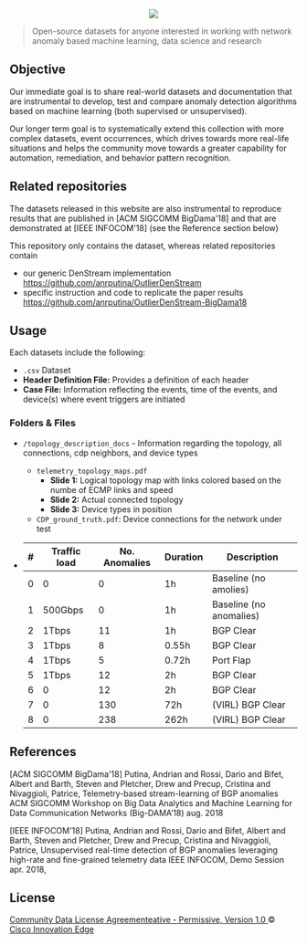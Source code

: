 <p align="center">
    <a href="https://github.com/cisco-ie/telemetry" target="_blank"><img src="https://user-images.githubusercontent.com/6020066/29088554-449866a6-7c2e-11e7-9b92-8e2802619122.png"></a>
 </p>

> Open-source datasets for anyone interested in working with network anomaly based
machine learning, data science and research

## Objective
Our immediate goal is to share real-world datasets and documentation that are instrumental to develop, test and compare anomaly detection algorithms based on  machine learning (both supervised or unsupervised). 

Our longer term goal is to systematically extend this collection with more complex datasets, event occurrences, which drives towards more real-life situations and helps the community move towards a greater capability for automation, remediation, and behavior pattern recognition.


## Related repositories 
The datasets released in this website are also instrumental to reproduce results that are published in  [ACM SIGCOMM BigDama'18] and that are demonstrated at [IEEE INFOCOM'18] (see the Reference section below)

This repository only contains the dataset, whereas related repositories contain 
- our generic  DenStream implementation   https://github.com/anrputina/OutlierDenStream
- specific instruction and code to replicate the paper results   https://github.com/anrputina/OutlierDenStream-BigDama18


## Usage
Each datasets include the following:
- `.csv` Dataset
- **Header Definition File:** Provides a definition of each header
- **Case File:** Information reflecting the events, time of the events, and device(s) where event triggers are initiated



### Folders & Files
- `/topology_description_docs` - Information regarding the topology, all connections, cdp neighbors, and device types
    - `telemetry_topology_maps.pdf`
        - **Slide 1:** Logical topology map with links colored based on the numbe of ECMP links and speed
        - **Slide 2:** Actual connected topology
        - **Slide 3:** Device types in position
    - `CDP_ground_truth.pdf`: Device connections for the network under test

- | # | Traffic load | No. Anomalies | Duration | Description |
  | --- | --- | --- | --- | --- |
  | 0 | 0 | 0 | 1h | Baseline (no amolies) |
  | 1 | 500Gbps | 0 | 1h | Baseline (no anomalies) |
  | 2 | 1Tbps | 11 | 1h | BGP Clear | 
  | 3 | 1Tbps | 8 | 0.55h | BGP Clear | 
  | 4 | 1Tbps | 5 | 0.72h | Port Flap | 
  | 5 | 1Tbps | 12 | 2h | BGP Clear |
  | 6 | 0 | 12 | 2h | BGP Clear |
  | 7 | 0 | 130 | 72h | (VIRL) BGP Clear |
  | 8 | 0 | 238 | 262h | (VIRL) BGP Clear |

## References

[ACM SIGCOMM BigDama'18] Putina, Andrian and Rossi, Dario and Bifet, Albert and Barth, Steven and Pletcher, Drew and Precup, Cristina and Nivaggioli, Patrice,  Telemetry-based stream-learning of BGP anomalies ACM SIGCOMM Workshop on Big Data Analytics and Machine Learning for Data Communication Networks (Big-DAMA’18) aug. 2018

[IEEE INFOCOM'18] Putina, Andrian and Rossi, Dario and Bifet, Albert and Barth, Steven and Pletcher, Drew and Precup, Cristina and Nivaggioli, Patrice,  Unsupervised real-time detection of BGP anomalies leveraging high-rate and fine-grained telemetry data IEEE INFOCOM, Demo Session apr. 2018,

## License
[Community Data License Agreementeative - Permissive, Version 1.0 ](LICENSE) &copy; [Cisco Innovation Edge](https://github.com/cisco-ie/telemetry/blob/master/LICENSE)

